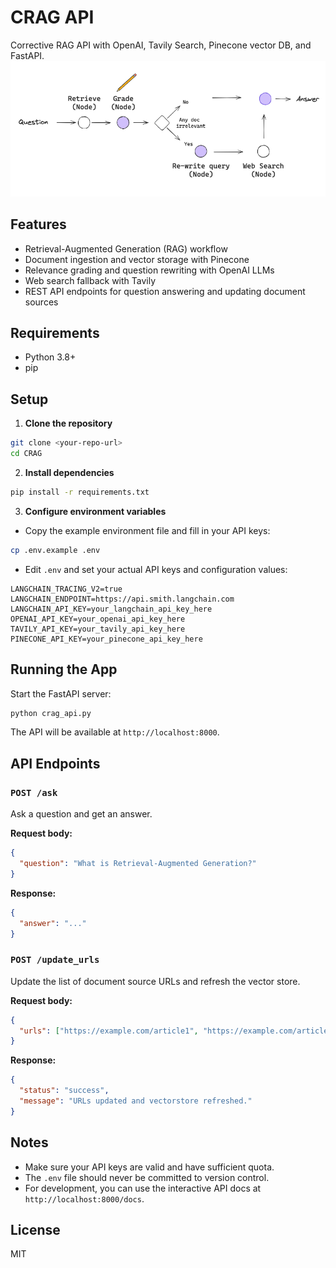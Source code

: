 # CRAG API

Corrective RAG API with OpenAI, Tavily Search, Pinecone vector DB, and FastAPI.
![img.png](img.png)

## Features
- Retrieval-Augmented Generation (RAG) workflow
- Document ingestion and vector storage with Pinecone
- Relevance grading and question rewriting with OpenAI LLMs
- Web search fallback with Tavily
- REST API endpoints for question answering and updating document sources

## Requirements
- Python 3.8+
- pip

## Setup

1. **Clone the repository**

```bash
git clone <your-repo-url>
cd CRAG
```

2. **Install dependencies**

```bash
pip install -r requirements.txt
```

3. **Configure environment variables**

- Copy the example environment file and fill in your API keys:

```bash
cp .env.example .env
```

- Edit `.env` and set your actual API keys and configuration values:

```
LANGCHAIN_TRACING_V2=true
LANGCHAIN_ENDPOINT=https://api.smith.langchain.com
LANGCHAIN_API_KEY=your_langchain_api_key_here
OPENAI_API_KEY=your_openai_api_key_here
TAVILY_API_KEY=your_tavily_api_key_here
PINECONE_API_KEY=your_pinecone_api_key_here
```

## Running the App

Start the FastAPI server:

```bash
python crag_api.py
```

The API will be available at `http://localhost:8000`.

## API Endpoints

### `POST /ask`
Ask a question and get an answer.

**Request body:**
```json
{
  "question": "What is Retrieval-Augmented Generation?"
}
```

**Response:**
```json
{
  "answer": "..."
}
```

### `POST /update_urls`
Update the list of document source URLs and refresh the vector store.

**Request body:**
```json
{
  "urls": ["https://example.com/article1", "https://example.com/article2"]
}
```

**Response:**
```json
{
  "status": "success",
  "message": "URLs updated and vectorstore refreshed."
}
```

## Notes
- Make sure your API keys are valid and have sufficient quota.
- The `.env` file should never be committed to version control.
- For development, you can use the interactive API docs at `http://localhost:8000/docs`.

## License
MIT

